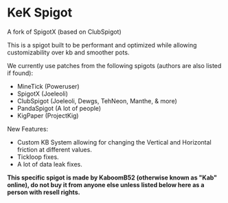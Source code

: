 # KeK Spigot
A fork of SpigotX (based on ClubSpigot)

This is a spigot built to be performant and optimized while allowing customizability over kb and smoother pots.

We currently use patches from the following spigots (authors are also listed if found):
 - MineTick (Poweruser)
 - SpigotX (Joeleoli)
 - ClubSpigot (Joeleoli, Dewgs, TehNeon, Manthe, & more)
 - PandaSpigot (A lot of people)
 - KigPaper (ProjectKig)

New Features:
 - Custom KB System allowing for changing the Vertical and Horizontal friction at different values.
 - Tickloop fixes.
 - A lot of data leak fixes.

**This specific spigot is made by KaboomB52 (otherwise known as "Kab" online), do not buy it from anyone else unless listed below here as a person with resell rights.**